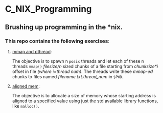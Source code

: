 # C_NIX_Programming
## Brushing up programming in the *nix.

### This repo contains the following exercises:

1. [mmap and pthread](mmap_pthreads/mmaptrial.c):

	The objective is to spawn n ```posix``` threads and let each of these n threads
	```mmap()``` _filesize/n_ sized chunks of a file starting from _chunksize*i_
	offset in file _(where i=thread num)_.
	The threads write these _mmap-ed_ chunks to files named _filename.txt.thread_num_
	in ```$PWD```.

2. [aligned mem](aligned_malloc/alignedmalloc.c):

	The objective is to allocate a size of memory whose starting address is aligned
	to a specified value using just the std available library functions, like ```malloc()```.
